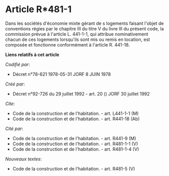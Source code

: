 # Article R*481-1

Dans les sociétés d'économie mixte gérant de s logements faisant l'objet de conventions régies par le chapitre III du titre V
du livre III du présent code, la commission prévue à l'article L. 441-1-1, qui attribue nominativement chacun de ces
logements lorsqu'ils sont mis ou remis en location, est composée et fonctionne conformément à l'article R. 441-18.

**Liens relatifs à cet article**

_Codifié par_:

  - Décret n°78-621 1978-05-31 JORF 8 JUIN 1978

_Créé par_:

  - Décret n°92-726 du 29 juillet 1992 - art. 20 () JORF 30 juillet 1992

_Cite_:

  - Code de la construction et de l'habitation. - art. L441-1-1 (M)
  - Code de la construction et de l'habitation. - art. R441-18 (Ab)

_Cité par_:

  - Code de la construction et de l'habitation. - art. R441-9 (M)
  - Code de la construction et de l'habitation. - art. R481-1-1 (V)
  - Code de la construction et de l'habitation. - art. R481-1-4 (V)

_Nouveaux textes_:

  - Code de la construction et de l'habitation. - art. R481-5 (V)
